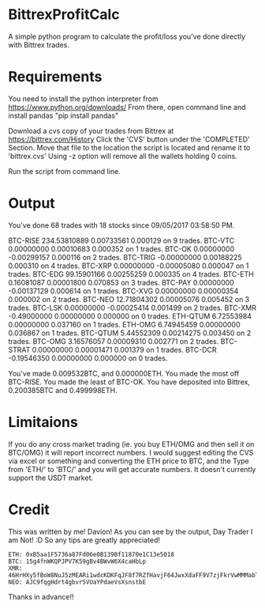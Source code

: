 # BittrexProfitCalc
A simple python program to calculate the profit/loss you've done directly with Bittrex trades.

# Requirements

You need to install the python interpreter from https://www.python.org/downloads/
From there, open command line and install pandas "pip install pandas"

Download a cvs copy of your trades from Bittrex at  https://bittrex.com/History
Click the 'CVS' button under the 'COMPLETED' Section.
Move that file to the location the script is located and rename it to 'bittrex.cvs'
Using -z option will remove all the wallets holding 0 coins.

Run the script from command line.

# Output

 You've done 68 trades with 18 stocks since 09/05/2017 03:58:50 PM.
  
 BTC-RISE        234.53810889    0.00733561      0.000129 on 9 trades.
 BTC-VTC         0.00000000      0.00010683      0.000352 on 1 trades.
 BTC-OK          0.00000000      -0.00299157     0.000116 on 2 trades.
 BTC-TRIG        -0.00000000     0.00188225      0.000310 on 4 trades.
 BTC-XRP         0.00000000      -0.00005080     0.000047 on 1 trades.
 BTC-EDG         99.15901166     0.00255259      0.000335 on 4 trades.
 BTC-ETH         0.16081087      0.00001800      0.070853 on 3 trades.
 BTC-PAY         0.00000000      -0.00137129     0.000614 on 1 trades.
 BTC-XVG         0.00000000      0.00000354      0.000002 on 2 trades.
 BTC-NEO         12.71804302     0.00005076      0.005452 on 3 trades.
 BTC-LSK         0.00000000      -0.00025414     0.001499 on 2 trades.
 BTC-XMR         -0.49000000     0.00000000      0.000000 on 0 trades.
 ETH-QTUM        6.72553984      0.00000000      0.037160 on 1 trades.
 ETH-OMG         6.74945459      0.00000000      0.036867 on 1 trades.
 BTC-QTUM        5.44552309      0.00214275      0.003450 on 2 trades.
 BTC-OMG         3.16576057      0.00009310      0.002771 on 2 trades.
 BTC-STRAT       0.00000000      0.00001471      0.001379 on 1 trades.
 BTC-DCR         -0.19546350     0.00000000      0.000000 on 0 trades.
 
 You've made 0.009532BTC, and 0.000000ETH.
 You made the most off BTC-RISE. You made the least of BTC-OK.
 You have deposited into Bittrex, 0.200385BTC and 0.499998ETH. 
    
# Limitaions
If you do any cross market trading (ie. you buy ETH/OMG and then sell it on BTC/OMG) it will report incorrect numbers.
I would suggest editing the CVS via excel or something and converting the ETH price to BTC, and the Type from 'ETH/' to 'BTC/' and you will get accurate numbers.
It doesn't currently support the USDT market.

# Credit
This was written by me! Davion!
As you can see by the output, Day Trader I am Not! :D So any tips are greatly appreciated!

    ETH: 0xB5aa1F5736a87Fd06e0B139Bf11870e1C13e5018
    BTC: 15g4fnWKQPJPV7K59gBv4BWvW6X4caHbLp
    XMR: 46HrHXy5fBoW8NuJ5zMEARi1wdcKDKFqJF8f7RZfHavjF64JwxXdaFF9V7zjFkrVwMMMabTopVs42h19Q9EfFRfPJehYmHW
    NEO: AJC9fqgHdrt4gbvr5VUaYPdaeVsXsnstbE

Thanks in advance!!
